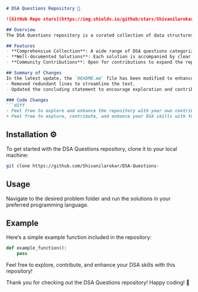```markdown
# DSA Questions Repository 🚀

![GitHub Repo stars](https://img.shields.io/github/stars/Shivanilarokar/DSA-Questions-) ![GitHub forks](https://img.shields.io/github/forks/Shivanilarokar/DSA-Questions-) ![GitHub issues](https://img.shields.io/github/issues/Shivanilarokar/DSA-Questions-)

## Overview
The DSA Questions repository is a curated collection of data structures and algorithms questions designed to help you improve your coding skills and prepare for technical interviews.

## Features
- **Comprehensive Collection**: A wide range of DSA questions categorized by difficulty.
- **Well-documented Solutions**: Each solution is accompanied by clear explanations to foster understanding.
- **Community Contributions**: Open for contributions to expand the repository and improve resources.

## Summary of Changes
In the latest update, the `README.md` file has been modified to enhance clarity and engagement. The following changes were made:
- Removed redundant lines to streamline the text.
- Updated the concluding statement to encourage exploration and contribution.

### Code Changes
```diff
- Feel free to explore and enhance the repository with your own contributions!
+ Feel free to explore, contribute, and enhance your DSA skills with this repository!
```

## Installation ⚙️
To get started with the DSA Questions repository, clone it to your local machine:
```bash
git clone https://github.com/Shivanilarokar/DSA-Questions-
```

## Usage
Navigate to the desired problem folder and run the solutions in your preferred programming language.

## Example
Here’s a simple example function included in the repository:
```python
def example_function():
    pass
```

Feel free to explore, contribute, and enhance your DSA skills with this repository!

Thank you for checking out the DSA Questions repository! Happy coding! 🎉
```